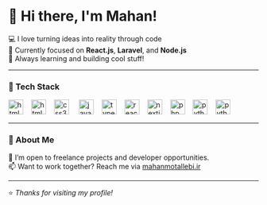 # 👋 Hi there, I'm Mahan!

💻 I love turning ideas into reality through code  
🌱 Currently focused on **React.js**, **Laravel**, and **Node.js**  
🔭 Always learning and building cool stuff!

---

### 🚀 Tech Stack

<img src="https://cdn.jsdelivr.net/gh/devicons/devicon/icons/c/c-original.svg" height="30" alt="html5 logo" /><img width="12" />
<img src="https://cdn.jsdelivr.net/gh/devicons/devicon/icons/html5/html5-original.svg" height="30" alt="html5 logo" /><img width="12" />
<img src="https://cdn.jsdelivr.net/gh/devicons/devicon/icons/css3/css3-original.svg" height="30" alt="css3 logo"  /> <img width="12" />
<img src="https://cdn.jsdelivr.net/gh/devicons/devicon/icons/javascript/javascript-original.svg" height="30" alt="javascript logo"  /><img width="12" />
<img src="https://cdn.jsdelivr.net/gh/devicons/devicon/icons/typescript/typescript-original.svg" height="30" alt="typescript logo"  /><img width="12" />
<img src="https://cdn.jsdelivr.net/gh/devicons/devicon/icons/react/react-original.svg" height="30" alt="react logo"  /><img width="12" />
<img src="https://cdn.jsdelivr.net/gh/devicons/devicon/icons/nextjs/nextjs-original.svg" height="30" alt="nextjs logo"  /><img width="12" />
<img src="https://cdn.jsdelivr.net/gh/devicons/devicon/icons/php/php-original.svg" height="30" alt="php logo"  /><img width="12" />
<img src="https://cdn.jsdelivr.net/gh/devicons/devicon/icons/laravel/laravel-original.svg" height="30" alt="python logo"  /><img width="12" />
<img src="https://cdn.jsdelivr.net/gh/devicons/devicon/icons/python/python-original.svg" height="30" alt="python logo"  /><img width="12" />

---

### 🧠 About Me

📌 I’m open to freelance projects and developer opportunities.  
📫 Want to work together? Reach me via [mahanmotallebi.ir](https://google.com)

---

⭐️ *Thanks for visiting my profile!*  
